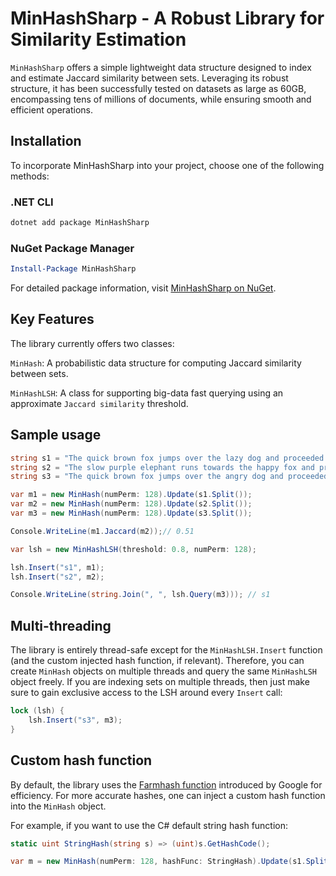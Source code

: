 # MinHashSharp - A Robust Library for Similarity Estimation

`MinHashSharp` offers a simple lightweight data structure designed to index and estimate Jaccard similarity between sets. Leveraging its robust structure, it has been successfully tested on datasets as large as 60GB, encompassing tens of millions of documents, while ensuring smooth and efficient operations.

## Installation

To incorporate MinHashSharp into your project, choose one of the following methods:

### .NET CLI
```bash
dotnet add package MinHashSharp
```

### NuGet Package Manager
```powershell
Install-Package MinHashSharp
```

For detailed package information, visit [MinHashSharp on NuGet](https://www.nuget.org/packages/MinHashSharp/).

## Key Features

The library currently offers two classes:

`MinHash`: A probabilistic data structure for computing Jaccard similarity between sets. 

`MinHashLSH`: A class for supporting big-data fast querying using an approximate `Jaccard similarity` threshold.

## Sample usage

```cs
string s1 = "The quick brown fox jumps over the lazy dog and proceeded to run towards the other room";
string s2 = "The slow purple elephant runs towards the happy fox and proceeded to run towards the other room";
string s3 = "The quick brown fox jumps over the angry dog and proceeded to run towards the other room";

var m1 = new MinHash(numPerm: 128).Update(s1.Split());
var m2 = new MinHash(numPerm: 128).Update(s2.Split());
var m3 = new MinHash(numPerm: 128).Update(s3.Split());

Console.WriteLine(m1.Jaccard(m2));// 0.51

var lsh = new MinHashLSH(threshold: 0.8, numPerm: 128);

lsh.Insert("s1", m1);
lsh.Insert("s2", m2);

Console.WriteLine(string.Join(", ", lsh.Query(m3))); // s1
```

## Multi-threading

The library is entirely thread-safe except for the `MinHashLSH.Insert` function (and the custom injected hash function, if relevant). Therefore, you can create `MinHash` objects on multiple threads and query the same `MinHashLSH` object freely. If you are indexing sets on multiple threads, then just make sure to gain exclusive access to the LSH around every `Insert` call:

```cs
lock (lsh) {
    lsh.Insert("s3", m3);
}
```

## Custom hash function

By default, the library uses the [Farmhash function](https://opensource.googleblog.com/2014/03/introducing-farmhash.html) introduced by Google for efficiency. For more accurate hashes, one can inject a custom hash function into the `MinHash` object.

For example, if you want to use the C# default string hash function:

```cs
static uint StringHash(string s) => (uint)s.GetHashCode();

var m = new MinHash(numPerm: 128, hashFunc: StringHash).Update(s1.Split());
```

